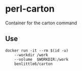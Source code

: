 # perl-carton

Container for the carton command

## Use

```
docker run -it --rm $(id -u)
    --workdir /work
    --volume  $WORKDIR:/work
    benlittle6/carton
```

